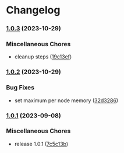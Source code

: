 # Changelog

### [1.0.3](https://www.github.com/koesterlab/setup-slurm-action/compare/v1.0.2...v1.0.3) (2023-10-29)


### Miscellaneous Chores

* cleanup steps ([19c13ef](https://www.github.com/koesterlab/setup-slurm-action/commit/19c13effce7365c3999e4642c7e9b4feda9c6d49))

### [1.0.2](https://www.github.com/koesterlab/setup-slurm-action/compare/v1.0.1...v1.0.2) (2023-10-29)


### Bug Fixes

* set maximum per node memory ([32d3286](https://www.github.com/koesterlab/setup-slurm-action/commit/32d3286798e4fd5822f3ed6df8d7e5a77bc0c473))

### [1.0.1](https://www.github.com/koesterlab/setup-slurm-action/compare/v1.0.0...v1.0.1) (2023-09-08)


### Miscellaneous Chores

* release 1.0.1 ([7c5c13b](https://www.github.com/koesterlab/setup-slurm-action/commit/7c5c13b0b0fccf5878db0af4661c63e1ead2db47))
